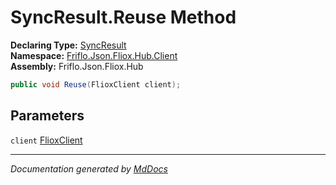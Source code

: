 ﻿<!--  
  <auto-generated>   
    The contents of this file were generated by a tool.  
    Changes to this file may be list if the file is regenerated  
  </auto-generated>   
-->

# SyncResult.Reuse Method

**Declaring Type:** [SyncResult](../index.md)  
**Namespace:** [Friflo.Json.Fliox.Hub.Client](../../index.md)  
**Assembly:** Friflo.Json.Fliox.Hub

```csharp
public void Reuse(FlioxClient client);
```

## Parameters

`client`  [FlioxClient](../../FlioxClient/index.md)

___

*Documentation generated by [MdDocs](https://github.com/ap0llo/mddocs)*
